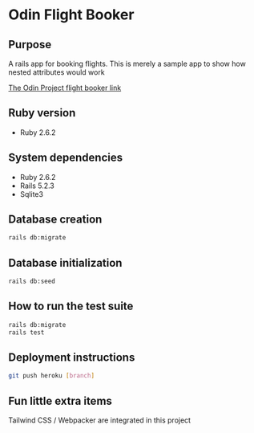# Odin Flight Booker

## Purpose

A rails app for booking flights.
This is merely a sample app to show how nested attributes would work

[The Odin Project flight
booker link](https://www.theodinproject.com/courses/ruby-on-rails/lessons/building-advanced-forms?ref=lnav#assignment)

## Ruby version

- Ruby 2.6.2

## System dependencies

- Ruby 2.6.2
- Rails 5.2.3
- Sqlite3

## Database creation

```bash
rails db:migrate
```

## Database initialization

```bash
rails db:seed
```

## How to run the test suite
```bash
rails db:migrate
rails test
```

## Deployment instructions

```bash
git push heroku [branch]
```

## Fun little extra items

Tailwind CSS / Webpacker are integrated in this project
